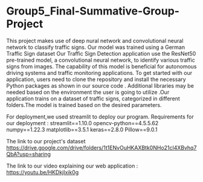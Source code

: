 # Group5_Final-Summative-Group-Project
This project makes use of deep nural network and convolutional neural network to classify traffic signs.
Our model was trained using a German Traffic Sign dataset
Our Traffic Sign Detection application use the ResNet50 pre-trained model, a convolutional neural network, to identify various traffic signs from images.
 The capability of this model is beneficial for autonomous driving systems and traffic monitoring applications.
 To get started with our application, users need to clone the repository and install the necessary Python packages as shown in our source code . Additional libraries may be needed based on the environment the user is going to utilize .Our application trains on a dataset of traffic signs, categorized in different folders.The model is trained based on the desired parameters.

For deployment,we used streamlit to deploy our program.
Requirements for our deployment :
streamlit==1.10.0
opencv-python==4.5.5.62
numpy==1.22.3
matplotlib==3.5.1
keras==2.8.0
Pillow==9.0.1






The link to our project's dataset 
https://drive.google.com/drive/folders/1t1ENvOuHKAXBtk0NHo21cl4XBvhq7QbA?usp=sharing

The link to our video explaining our web application :
https://youtu.be/HKDkjIxik0g

